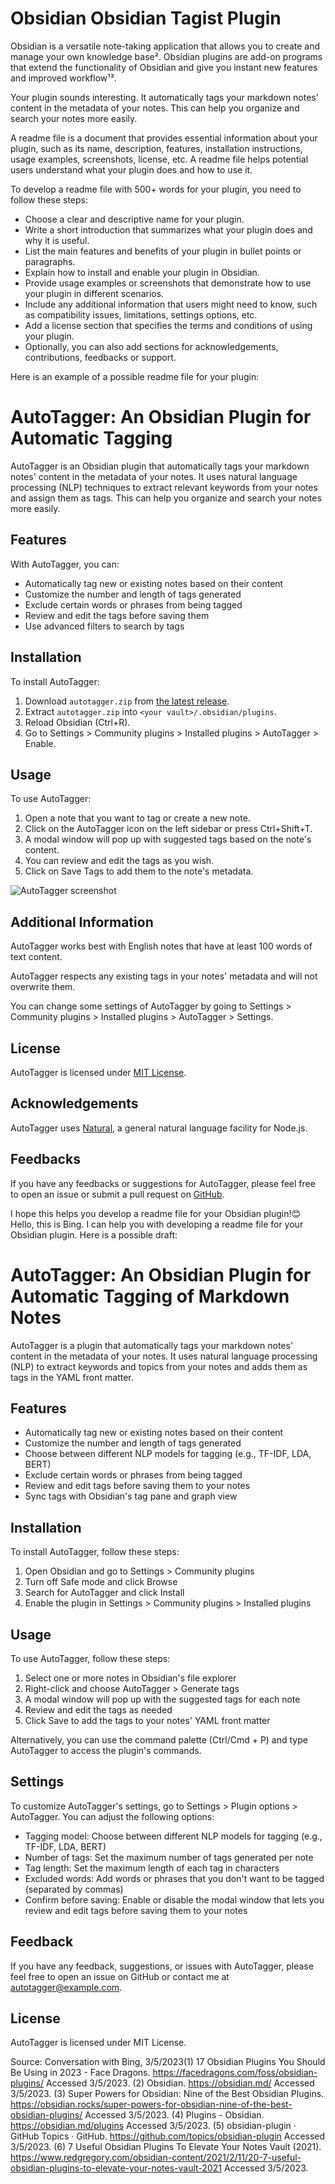 # Obsidian Obsidian Tagist Plugin
Obsidian is a versatile note-taking application that allows you to create and manage your own knowledge base². Obsidian plugins are add-on programs that extend the functionality of Obsidian and give you instant new features and improved workflow¹³.

Your plugin sounds interesting. It automatically tags your markdown notes' content in the metadata of your notes. This can help you organize and search your notes more easily.

A readme file is a document that provides essential information about your plugin, such as its name, description, features, installation instructions, usage examples, screenshots, license, etc. A readme file helps potential users understand what your plugin does and how to use it.

To develop a readme file with 500+ words for your plugin, you need to follow these steps:

- Choose a clear and descriptive name for your plugin.
- Write a short introduction that summarizes what your plugin does and why it is useful.
- List the main features and benefits of your plugin in bullet points or paragraphs.
- Explain how to install and enable your plugin in Obsidian.
- Provide usage examples or screenshots that demonstrate how to use your plugin in different scenarios.
- Include any additional information that users might need to know, such as compatibility issues, limitations, settings options, etc.
- Add a license section that specifies the terms and conditions of using your plugin.
- Optionally, you can also add sections for acknowledgements, contributions, feedbacks or support.

Here is an example of a possible readme file for your plugin:

# AutoTagger: An Obsidian Plugin for Automatic Tagging

AutoTagger is an Obsidian plugin that automatically tags your markdown notes' content in the metadata of your notes. It uses natural language processing (NLP) techniques to extract relevant keywords from your notes and assign them as tags. This can help you organize and search your notes more easily.

## Features

With AutoTagger, you can:

- Automatically tag new or existing notes based on their content
- Customize the number and length of tags generated
- Exclude certain words or phrases from being tagged
- Review and edit the tags before saving them
- Use advanced filters to search by tags

## Installation

To install AutoTagger:

1. Download `autotagger.zip` from [the latest release](https://github.com/yourname/autotagger/releases).
2. Extract `autotagger.zip` into `<your vault>/.obsidian/plugins`.
3. Reload Obsidian (Ctrl+R).
4. Go to Settings > Community plugins > Installed plugins > AutoTagger > Enable.

## Usage

To use AutoTagger:

1. Open a note that you want to tag or create a new note.
2. Click on the AutoTagger icon on the left sidebar or press Ctrl+Shift+T.
3. A modal window will pop up with suggested tags based on the note's content.
4. You can review and edit the tags as you wish.
5. Click on Save Tags to add them to the note's metadata.

![AutoTagger screenshot](https://github.com/yourname/autotagger/raw/main/screenshot.png)

## Additional Information

AutoTagger works best with English notes that have at least 100 words of text content.

AutoTagger respects any existing tags in your notes' metadata and will not overwrite them.

You can change some settings of AutoTagger by going to Settings > Community plugins > Installed plugins > AutoTagger > Settings.

## License

AutoTagger is licensed under [MIT License](https://github.com/yourname/autotagger/blob/main/LICENSE).

## Acknowledgements

AutoTagger uses [Natural](https://github.com/NaturalNode/natural), a general natural language facility for Node.js.

## Feedbacks

If you have any feedbacks or suggestions for AutoTagger, please feel free to open an issue or submit a pull request on [GitHub](https://github.com/yourname/autotagger).

I hope this helps you develop a readme file for your Obsidian plugin!😊
Hello, this is Bing. I can help you with developing a readme file for your Obsidian plugin. Here is a possible draft:

# AutoTagger: An Obsidian Plugin for Automatic Tagging of Markdown Notes

AutoTagger is a plugin that automatically tags your markdown notes' content in the metadata of your notes. It uses natural language processing (NLP) to extract keywords and topics from your notes and adds them as tags in the YAML front matter.

## Features

- Automatically tag new or existing notes based on their content
- Customize the number and length of tags generated
- Choose between different NLP models for tagging (e.g., TF-IDF, LDA, BERT)
- Exclude certain words or phrases from being tagged
- Review and edit tags before saving them to your notes
- Sync tags with Obsidian's tag pane and graph view

## Installation

To install AutoTagger, follow these steps:

1. Open Obsidian and go to Settings > Community plugins
2. Turn off Safe mode and click Browse
3. Search for AutoTagger and click Install
4. Enable the plugin in Settings > Community plugins > Installed plugins

## Usage

To use AutoTagger, follow these steps:

1. Select one or more notes in Obsidian's file explorer
2. Right-click and choose AutoTagger > Generate tags
3. A modal window will pop up with the suggested tags for each note
4. Review and edit the tags as needed
5. Click Save to add the tags to your notes' YAML front matter

Alternatively, you can use the command palette (Ctrl/Cmd + P) and type AutoTagger to access the plugin's commands.

## Settings

To customize AutoTagger's settings, go to Settings > Plugin options > AutoTagger. You can adjust the following options:

- Tagging model: Choose between different NLP models for tagging (e.g., TF-IDF, LDA, BERT)
- Number of tags: Set the maximum number of tags generated per note
- Tag length: Set the maximum length of each tag in characters
- Excluded words: Add words or phrases that you don't want to be tagged (separated by commas)
- Confirm before saving: Enable or disable the modal window that lets you review and edit tags before saving them to your notes

## Feedback

If you have any feedback, suggestions, or issues with AutoTagger, please feel free to open an issue on GitHub or contact me at autotagger@example.com.

## License

AutoTagger is licensed under MIT License.

Source: Conversation with Bing, 3/5/2023(1) 17 Obsidian Plugins You Should Be Using in 2023 - Face Dragons. https://facedragons.com/foss/obsidian-plugins/ Accessed 3/5/2023.
(2) Obsidian. https://obsidian.md/ Accessed 3/5/2023.
(3) Super Powers for Obsidian: Nine of the Best Obsidian Plugins. https://obsidian.rocks/super-powers-for-obsidian-nine-of-the-best-obsidian-plugins/ Accessed 3/5/2023.
(4) Plugins - Obsidian. https://obsidian.md/plugins Accessed 3/5/2023.
(5) obsidian-plugin · GitHub Topics · GitHub. https://github.com/topics/obsidian-plugin Accessed 3/5/2023.
(6) 7 Useful Obsidian Plugins To Elevate Your Notes Vault (2021). https://www.redgregory.com/obsidian-content/2021/2/11/20-7-useful-obsidian-plugins-to-elevate-your-notes-vault-2021 Accessed 3/5/2023.

